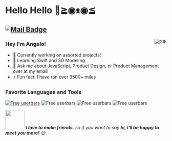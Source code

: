 # Hello Hello 👋≧◉ᴥ◉≦
[![Mail Badge](https://img.shields.io/badge/-asara019@fiu.edu-c14438?style=flat-square&logo=Gmail&logoColor=white&link=mailto:asara019@fiu.edu)](mailto:asara019@fiu.edu)
---
<img align="right" alt="GIF" src="https://raw.githubusercontent.com/haoruilee/haoruilee/master/pic/pusheencode.gif" />

### Hey I'm Angelo!

- 🔭 Currently working on assorted projects!
- 🌱 Learning Swift and 3D Modeling
- 💬 Ask me about JavaScript, Product Design, or Product Management over at my email
- ⚡ Fun fact: I have ran over 3500+ miles

### Favorite Languages and Tools
<a href="https://www.userbars.be"><img src="http://img233.imageshack.us/img233/9242/41706.gif" alt="Free userbars" border="0"></a>
<img src="http://img385.imageshack.us/img385/6660/27224pt9.png" alt="Free userbars" border="0"></a>
<img src="http://imagizer.imageshack.com/img924/7461/YKwE80.png" alt="Free userbars" border="0"></a>
<img src="http://img507.imageshack.us/img507/5295/50840.png" alt="Free userbars" border="0"></a>

<img src="https://media.giphy.com/media/LnQjpWaON8nhr21vNW/giphy.gif" width="60"> <em><b>I love to make friends.</b> so if you want to say <b>hi, I'll be happy to meet you more!</b> 😊</em>


